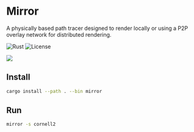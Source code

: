 # Mirror

A physically based path tracer designed to render locally or using a P2P overlay network for distributed rendering.

![Rust](https://img.shields.io/badge/Rust-🦀-orange)
![License](https://img.shields.io/github/license/k1llbyte/ben)

![](showcase.png)

## Install

```sh
cargo install --path . --bin mirror
```
## Run
```sh
mirror -s cornell2
```

<!--
## Refereces
- https://raytracing.github.io/books/RayTracingInOneWeekend.html
- https://raytracing.github.io/books/RayTracingTheNextWeek.html
- https://pragprog.com/titles/jbtracer/the-ray-tracer-challenge/
- https://alain.xyz/blog/ray-tracing-denoising
- https://www.graphics.cornell.edu/online/box/data.html
- https://raytracing.github.io/books/RayTracingTheRestOfYourLife.html
- https://research.nvidia.com/publication/2017-07_interactive-reconstruction-monte-carlo-image-sequences-using-recurrent
-->